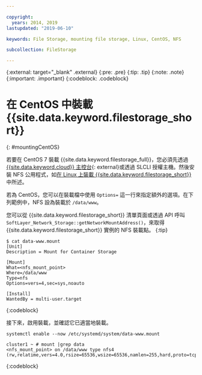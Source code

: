 ```yaml
---

copyright:
  years: 2014, 2019
lastupdated: "2019-06-10"

keywords: File Storage, mounting file storage, Linux, CentOS, NFS

subcollection: FileStorage

---
```

{:external: target="_blank" .external}
{:pre: .pre}
{:tip: .tip}
{:note: .note}
{:important: .important}
{:codeblock: .codeblock}


# 在 CentOS 中裝載 {{site.data.keyword.filestorage_short}}
{: #mountingCentOS}

若要在 CentOS 7 裝載 {{site.data.keyword.filestorage_full}}，您必須先透過 [{{site.data.keyword.cloud}} 主控台](https://{DomainName}/classic){: external}或透過 SLCLI 授權主機。然後安裝 NFS 公用程式，如[在 Linux 上裝載 {{site.data.keyword.filestorage_short}}](/docs/infrastructure/FileStorage?topic=FileStorage-mountingLinux) 中所述。

若為 CentOS，您可以在裝載檔中使用 `Options=` 這一行來指定額外的選項。在下列範例中，NFS 設為裝載於 `/data/www`。

您可以從 {{site.data.keyword.filestorage_short}} 清單頁面或透過 API 呼叫 `SoftLayer_Network_Storage::getNetworkMountAddress()`，來取得 {{site.data.keyword.filestorage_short}} 實例的 NFS 裝載點。
{:tip}

```
$ cat data-www.mount
[Unit]
Description = Mount for Container Storage

[Mount]
What=<nfs_mount_point>
Where=/data/www
Type=nfs
Options=vers=4,sec=sys,noauto

[Install]
WantedBy = multi-user.target
```
{:codeblock}

接下來，啟用裝載，並確認它已適當地裝載。

```
systemctl enable --now /etc/systemd/system/data-www.mount

cluster1 ~ # mount |grep data
<nfs_mount_point> on /data/www type nfs4 (rw,relatime,vers=4.0,rsize=65536,wsize=65536,namlen=255,hard,proto=tcp,port=0,timeo=600,retrans=2,sec=sys,clientaddr=10.81.x.x,local_lock=none,addr=10.1.x.x)
```
{:codeblock}
